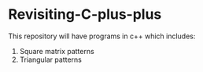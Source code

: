 # Revisiting-C-plus-plus
This repository will have programs in c++  which includes:

1. Square matrix patterns
2. Triangular patterns
